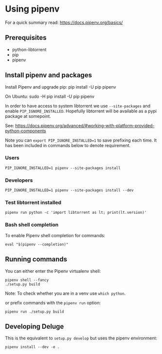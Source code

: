 # Using pipenv

For a quick summary read: https://docs.pipenv.org/basics/

## Prerequisites

 * python-libtorrent
 * pip
 * pipenv

## Install pipenv and packages

Install Pipenv and upgrade pip:
    pip install -U pip pipenv

On Ubuntu:
    sudo -H pip install -U pip pipenv

In order to have access to system libtorrent we use `--site-packages` and
enable `PIP_IGNORE_INSTALLED`. Hopefully libtorrent will be available as a
pypi package at somepoint.

See: https://docs.pipenv.org/advanced/#working-with-platform-provided-python-components

Note you can `export PIP_IGNORE_INSTALLED=1` to save prefixing each time. It
has been included in commands below to denote requirement.

### Users

    PIP_IGNORE_INSTALLED=1 pipenv --site-packages install

### Developers

    PIP_IGNORE_INSTALLED=1 pipenv --site-packages install --dev

### Test libtorrent installed

    pipenv run python -c 'import libtorrent as lt; print(lt.version)'

### Bash shell completion

To enable Pipenv shell completion for commands:

    eval "$(pipenv --completion)"

## Running commands

You can either enter the Pipenv virtualenv shell:

    pipenv shell --fancy
    ./setup.py build

Note: To check whether you are in a venv use `which python`.

or prefix commands with the `pipenv run` option:

    pipenv run ./setup.py build

## Developing Deluge

This is the equivalent to `setup.py develop` but uses the pipenv environment:

    pipenv install --dev -e .

